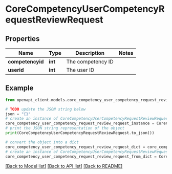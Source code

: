 # CoreCompetencyUserCompetencyRequestReviewRequest


## Properties

Name | Type | Description | Notes
------------ | ------------- | ------------- | -------------
**competencyid** | **int** | The competency ID | 
**userid** | **int** | The user ID | 

## Example

```python
from openapi_client.models.core_competency_user_competency_request_review_request import CoreCompetencyUserCompetencyRequestReviewRequest

# TODO update the JSON string below
json = "{}"
# create an instance of CoreCompetencyUserCompetencyRequestReviewRequest from a JSON string
core_competency_user_competency_request_review_request_instance = CoreCompetencyUserCompetencyRequestReviewRequest.from_json(json)
# print the JSON string representation of the object
print(CoreCompetencyUserCompetencyRequestReviewRequest.to_json())

# convert the object into a dict
core_competency_user_competency_request_review_request_dict = core_competency_user_competency_request_review_request_instance.to_dict()
# create an instance of CoreCompetencyUserCompetencyRequestReviewRequest from a dict
core_competency_user_competency_request_review_request_from_dict = CoreCompetencyUserCompetencyRequestReviewRequest.from_dict(core_competency_user_competency_request_review_request_dict)
```
[[Back to Model list]](../README.md#documentation-for-models) [[Back to API list]](../README.md#documentation-for-api-endpoints) [[Back to README]](../README.md)


